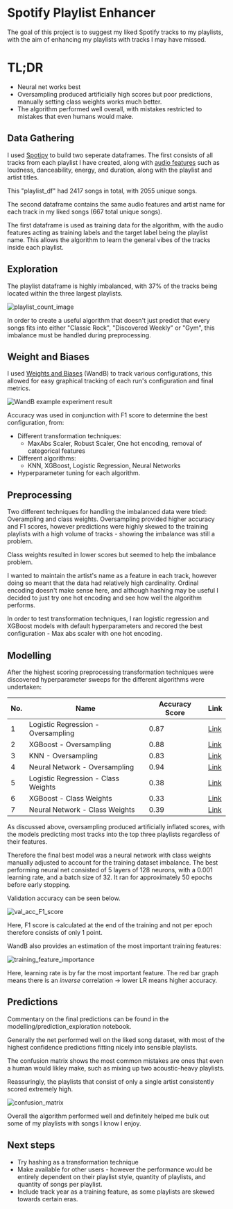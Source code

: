 # Spotify Playlist Enhancer

The goal of this project is to suggest my liked Spotify tracks to my playlists, with the aim of enhancing my playlists with tracks I may have missed.

# TL;DR

* Neural net works best
* Oversampling produced artificially high scores but poor predictions, manually setting class weights works much better.
* The algorithm performed well overall, with mistakes restricted to mistakes that even humans would make.

## Data Gathering

I used [Spotipy](https://spotipy.readthedocs.io/en/master/) to build two seperate dataframes. The first consists of all tracks from each playlist I have created, along with [audio features](https://developer.spotify.com/documentation/web-api/reference/#/operations/get-several-audio-features) such as loudness, danceability, energy, and duration, along with the playlist and artist titles.


This "playlist_df" had 2417 songs in total, with 2055 unique songs.

The second dataframe contains the same audio features and artist name for each track in my liked songs (667 total unique songs).

The first dataframe is used as training data for the algorithm, with the audio features acting as training labels and the target label being the playlist name. This allows the algorithm to learn the general vibes of the tracks inside each playlist.

## Exploration
The playlist dataframe is highly imbalanced, with 37% of the tracks being located within the three largest playlists.

![playlist_count_image](/images/playlist_recommender/Playlist_track_count.png)

In order to create a useful algorithm that doesn't just predict that every songs fits into either "Classic Rock", "Discovered Weekly" or "Gym", this imbalance must be handled during preprocessing.

## Weight and Biases

I used [Weights and Biases](https://wandb.ai/) (WandB) to track various configurations, this allowed for easy graphical tracking of each run's configuration and final metrics.

![WandB example experiment result](/images/playlist_recommender/wand_example.png)

Accuracy was used in conjunction with F1 score to determine the best configuration, from:
* Different transformation techniques:
    * MaxAbs Scaler, Robust Scaler, One hot encoding, removal of categorical features
* Different algorithms:
    * KNN, XGBoost, Logistic Regression, Neural Networks
* Hyperparameter tuning for each algorithm.

## Preprocessing

Two different techniques for handling the imbalanced data were tried: Overampling and class weights. Oversampling provided higher accuracy and F1 scores, however predictions were highly skewed to the training playlists with a high volume of tracks - showing the imbalance was still a problem.

Class weights resulted in lower scores but seemed to help the imbalance problem.

I wanted to maintain the artist's name as a feature in each track, however doing so meant that the data had relatively high cardinality. Ordinal encoding doesn't make sense here, and although hashing may be useful I decided to just try one hot encoding and see how well the algorithm performs.

In order to test transformation techniques, I ran logistic regression and XGBoost models with default hyperparameters and recored the best configuration - Max abs scaler with one hot encoding.

## Modelling

After the highest scoring preprocessing transformation techniques were discovered hyperparameter sweeps for the different algorithms were undertaken:

No. | Name | Accuracy Score | Link |
| ----------- | ----------- | ----------- | ----------- |
1 | Logistic Regression - Oversampling | 0.87 | [Link](https://wandb.ai/jmoro/spotify-recommender/sweeps/sj3l8f3d?workspace=user-jmoro)
2| XGBoost - Oversampling | 0.88 | [Link](https://wandb.ai/jmoro/spotify-recommender/sweeps/9vz4uz2e?workspace=user-jmoro) |
3| KNN - Oversampling | 0.83 | [Link](https://wandb.ai/jmoro/spotify-recommender/sweeps/rg3vxgpa?workspace=user-jmoro) |
4| Neural Network - Oversampling | 0.94 | [Link](https://wandb.ai/jmoro/spotify-recommender/sweeps/su14o02h?workspace=user-jmoro) |
5| Logistic Regression - Class Weights| 0.38 | [Link](https://wandb.ai/jmoro/spotify-recommender/sweeps/2raxh3go?workspace=user-jmoro) |
6| XGBoost - Class Weights | 0.33 | [Link](https://wandb.ai/jmoro/spotify-recommender/sweeps/flulex7b?workspace=user-jmoro) |
7| Neural Network - Class Weights | 0.39 | [Link](https://wandb.ai/jmoro/spotify-recommender/sweeps/arl7bgor?workspace=user-jmoro) |

As discussed above, oversampling produced artificially inflated scores, with the models predicting most tracks into the top three playlists regardless of their features.

Therefore the final best model was a neural network with class weights manually adjusted to account for the training dataset imbalance.
The best performing neural net consisted of 5 layers of 128 neurons, with a 0.001 learning rate, and a batch size of 32. It ran for approximately 50 epochs before early stopping.

Validation accuracy can be seen below.

![val_acc_F1_score](/images/playlist_recommender/val_acc_F1.png)

Here, F1 score is calculated at the end of the training and not per epoch therefore consists of only 1 point.

WandB also provides an estimation of the most important training features:

![training_feature_importance](/images/playlist_recommender/feature_importance.png)

Here, learning rate is by far the most important feature. The red bar graph means there is an *inverse* correlation -> lower LR means higher accuracy.

## Predictions

Commentary on the final predictions can be found in the modelling/prediction_exploration notebook.

Generally the net performed well on the liked song dataset, with most of the highest confidence predictions fitting nicely into sensible playlists.

The confusion matrix shows the most common mistakes are ones that even a human would likley make, such as mixing up two acoustic-heavy playlists.

Reassuringly, the playlists that consist of only a single artist consistently scored extremely high.

![confusion_matrix](/images/playlist_recommender/confusion_matrix.png)

Overall the algorithm performed well and definitely helped me bulk out some of my playlists with songs I know I enjoy.

## Next steps

* Try hashing as a transformation technique
* Make available for other users - however the performance would be entirely dependent on their playlist style, quantity of playlists, and quantity of songs per playlist.
* Include track year as a training feature, as some playlists are skewed towards certain eras.

